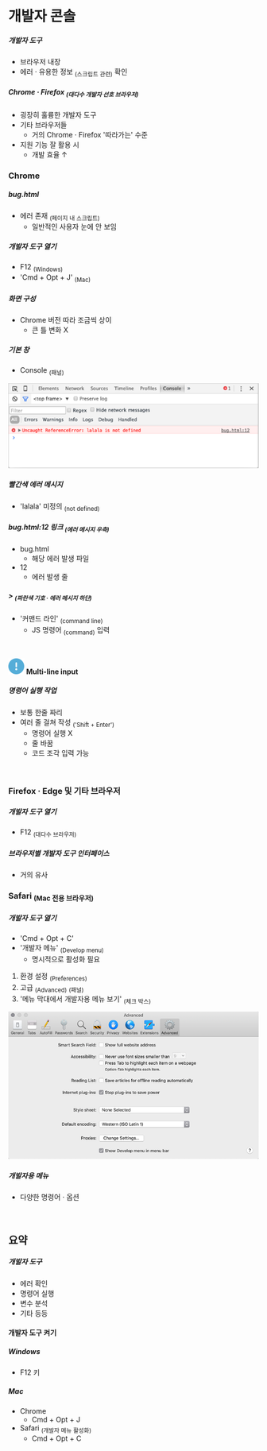 개발자 콘솔
==========

##### 개발자 도구
- 브라우저 내장
- 에러 · 유용한 정보 <sub>(스크립트 관련)</sub> 확인

##### Chrome · Firefox <sub>(대다수 개발자 선호 브라우저)</sub>
- 굉장히 훌륭한 개발자 도구
- 기타 브라우저들
  - 거의 Chrome · Firefox '따라가는' 수준
- 지원 기능 잘 활용 시
  - 개발 효율 ↑

### Chrome

##### bug.html
- 에러 존재 <sub>(페이지 내 스크립트)</sub>
  - 일반적인 사용자 눈에 안 보임

##### 개발자 도구 열기
- F12 <sub>(Windows)</sub>
- 'Cmd + Opt + J' <sub>(Mac)</sub>

##### 화면 구성
- Chrome 버전 따라 조금씩 상이
  - 큰 틀 변화 X

##### 기본 창
- Console <sub>(패널)</sub>

![chrome](../../images/01/01/04/chrome.png)

##### 빨간색 에러 메시지
- 'lalala' 미정의 <sub>(not defined)</sub>

##### bug.html:12 링크 <sub>(에러 메시지 우측)</sub>
- bug.html
  - 해당 에러 발생 파일
- 12
  - 에러 발생 줄

##### \> <sub>(파란색 기호 · 에러 메시지 하단)</sub>
- '커맨드 라인' <sub>(command line)</sub>
  - JS 명령어 <sub>(command)</sub> 입력

<br />

<img src="../../images/commons/icons/circle-exclamation-solid.svg" /> **Multi-line input**

##### 명령어 실행 작업
- 보통 한줄 짜리
- 여러 줄 걸쳐 작성 <sub>('Shift + Enter')</sub>
  - 명령어 실행 X
  - 줄 바꿈
  - 코드 조각 입력 가능

<br />

### Firefox · Edge 및 기타 브라우저

##### 개발자 도구 열기
- F12 <sub>(대다수 브라우저)</sub>

##### 브라우저별 개발자 도구 인터페이스
- 거의 유사

### Safari <sub>(Mac 전용 브라우저)</sub>

##### 개발자 도구 열기
- 'Cmd + Opt + C'
- '개발자 메뉴' <sub>(Develop menu)</sub>
  - 명시적으로 활성화 필요
1. 환경 설정 <sub>(Preferences)</sub>
2. 고급 <sub>(Advanced)</sub> <sub>(패널)</sub>
3. '메뉴 막대에서 개발자용 메뉴 보기' <sub>(체크 박스)</sub>

![safari](../../images/01/01/04/safari.png)

##### 개발자용 메뉴
- 다양한 명령어 · 옵션

<br />

## 요약

##### 개발자 도구
- 에러 확인
- 명령어 실행
- 변수 분석
- 기타 등등

#### 개발자 도구 켜기

##### Windows
- F12 키

##### Mac
- Chrome
  - Cmd + Opt + J
- Safari <sub>(개발자 메뉴 활성화)</sub>
  - Cmd + Opt + C
